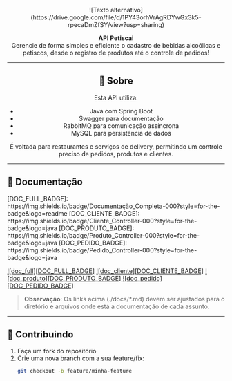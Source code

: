 <p align="center">
  <!-- Substitua pelo caminho da sua logo, caso possua -->
  ![Texto alternativo](https://drive.google.com/file/d/1PY43orhVrAgRDYwGx3k5-rpecaDmZfSY/view?usp=sharing)
</p>

<p align="center">
  <b>API Petiscai</b><br>
  Gerencie de forma simples e eficiente o cadastro de bebidas alcoólicas e petiscos, desde o registro de produtos até o controle de pedidos!
</p>

---

<!-- Você pode adicionar um link para outras línguas, caso desejar -->
<!-- 
<p align="center">
  <i>Leia em outros idiomas:</i>
  <a href="./translations/README-ptBR.md">Português</a>
</p>
-->

<h2 align="center">🚀 Sobre</h2>

<p align="center">
  Esta API utiliza:
</p>
<ul align="center">
  <li>Java com Spring Boot</li>
  <li>Swagger para documentação</li>
  <li>RabbitMQ para comunicação assíncrona</li>
  <li>MySQL para persistência de dados</li>
</ul>

<p align="center">
  É voltada para restaurantes e serviços de delivery, permitindo um controle preciso de pedidos, produtos e clientes. 
</p>

---

<h2 id="doc-templates">📝 Documentação</h2>

<div>
  <!-- Exemplos de badges; ajuste conforme a sua necessidade -->
  <!-- Substitua os links e textos pelos que fazem sentido para o seu projeto -->
  [DOC_FULL_BADGE]: https://img.shields.io/badge/Documentação_Completa-000?style=for-the-badge&logo=readme
  [DOC_CLIENTE_BADGE]: https://img.shields.io/badge/Cliente_Controller-000?style=for-the-badge&logo=java
  [DOC_PRODUTO_BADGE]: https://img.shields.io/badge/Produto_Controller-000?style=for-the-badge&logo=java
  [DOC_PEDIDO_BADGE]: https://img.shields.io/badge/Pedido_Controller-000?style=for-the-badge&logo=java

  [![doc_full][DOC_FULL_BADGE]](./docs/README.md)
  [![doc_cliente][DOC_CLIENTE_BADGE]](./docs/cliente.md)
  [![doc_produto][DOC_PRODUTO_BADGE]](./docs/produto.md)
  [![doc_pedido][DOC_PEDIDO_BADGE]](./docs/pedido.md)
</div>

> **Observação**: Os links acima (./docs/*.md) devem ser ajustados para o diretório e arquivos onde está a documentação de cada assunto.

---

<h2 id="contribute">🤝 Contribuindo</h2>

1. Faça um fork do repositório
2. Crie uma nova branch com a sua feature/fix:
   ```bash
   git checkout -b feature/minha-feature

